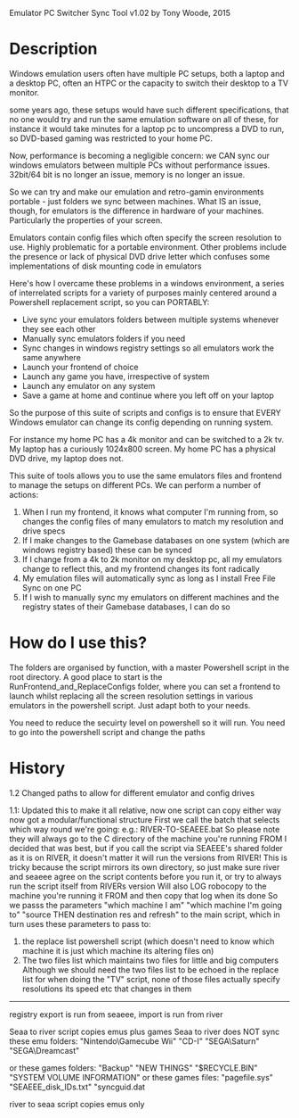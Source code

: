 Emulator PC Switcher Sync Tool v1.02
by Tony Woode, 2015

Description
===========
Windows emulation users often have multiple PC setups, both a laptop and a desktop PC, often an HTPC or the capacity to switch their desktop
to a TV monitor.

some years ago, these setups would have such different specifications, that no one would try and run the same emulation software on all of these,
for instance it would take minutes for a laptop pc to uncompress a DVD to run, so DVD-based gaming was restricted to your home PC.

Now, performance is becoming a negligible concern: we CAN sync our windows emulators between multiple PCs without performance issues. 
32bit/64 bit is no longer an issue, memory is no longer an issue. 

So we can try and make our emulation and retro-gamin environments portable - just folders we sync between machines. 
What IS an issue, though, for emulators is the difference in hardware of your machines. Particularly the properties of your screen.

Emulators contain config files which often specify the screen resolution to use. Highly problematic for a portable environment.
Other problems include the presence or lack of physical DVD drive letter which confuses some implementations of disk mounting code in emulators

Here's how I overcame these problems in a windows environment, a series of interrelated scripts for a variety of purposes mainly centered around
a Powershell replacement script, so you can PORTABLY:
* Live sync your emulators folders between multiple systems whenever they see each other 
* Manually sync emulators folders if you need
* Sync changes in windows registry settings so all emulators work the same anywhere
* Launch your frontend of choice
* Launch any game you have, irrespective of system
* Launch any emulator on any system
* Save a game at home and continue where you left off on your laptop

So the purpose of this suite of scripts and configs is to ensure that EVERY Windows emulator can change its config depending on running system.

For instance my home PC has a 4k monitor and can be switched to a 2k tv. My laptop has a curiously 1024x800 screen. My home PC has a physical DVD drive,
my laptop does not. 

This suite of tools allows you to use the same emulators files and frontend to manage the setups on different PCs. We can perform a number of actions:

1) When I run my frontend, it knows what computer I'm running from, so changes the config files of many emulators to match my resolution and drive specs
2) If I make changes to the Gamebase databases on one system (which are windows registry based) these can be synced
3) If I change from a 4k to 2k monitor on my desktop pc, all my emulators change to reflect this, and my frontend changes its font radically
4) My emulation files will automatically sync as long as I install Free File Sync on one PC
5) If I wish to manually sync my emulators on different machines and the registry states of their Gamebase databases, I can do so

How do I use this?
==================
The folders are organised by function, with a master Powershell script in the root directory. A good place to start is the RunFrontend_and_ReplaceConfigs
folder, where you can set a frontend to launch whilst replacing all the screen resolution settings in various emulators in the powershell script. Just adapt
both to your needs.

You need to reduce the secuirty level on powershell so it will run.
You need to go into the powershell script and change the paths

History
=======
1.2 Changed paths to allow for different emulator and config drives

1.1: Updated this to make it all relative, now one script can copy either way
now got a modular/functional structure
First we call the batch that selects which way round we're going:
e.g.: RIVER-TO-SEAEEE.bat
So please note they will always go to the C directory of the machine you're running FROM
I decided that was best, but if you call the script via SEAEEE's shared folder as it is on RIVER, it doesn't matter it will run the versions from RIVER!
This is tricky because the script mirrors its own directory, so just make sure river and seaeee agree on the script contents before you run it, or try to always run the script itself from RIVERs version
Will also LOG robocopy to the machine you're running it FROM and then copy that log when its done
So we passs the parameters "which machine I am" "which machine I'm going to" "source THEN destination res and refresh" to the main script, which in turn uses these parameters to pass to:
1) the replace list powershell script (which doesn't need to know which machine it is just which machine its altering files on)
2) The two files list which maintains two files for little and big computers
Although we should need the two files list to be echoed in the replace list for when doing the "TV" script, none of those files actually specify resolutions its speed etc that changes in them
____________________________________________________________
registry export is run from seaeee, import is run from river

Seaa to river script copies emus plus games
Seaa to river does NOT sync these emu folders:
"Nintendo\Gamecube Wii" "CD-I" "SEGA\Saturn" "SEGA\Dreamcast"

or these games folders:
"Backup" "NEW THINGS" "$RECYCLE.BIN" "SYSTEM VOLUME INFORMATION"
or these games files: "pagefile.sys" "SEAEEE_disk_IDs.txt" "syncguid.dat

river to seaa script copies emus only
